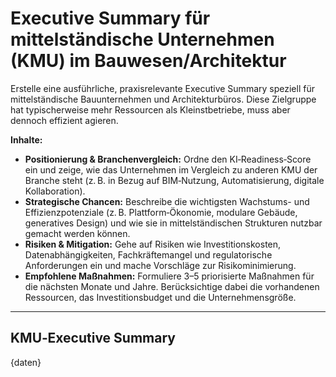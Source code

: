# Executive Summary für mittelständische Unternehmen (KMU) im Bauwesen/Architektur

Erstelle eine ausführliche, praxisrelevante Executive Summary speziell für mittelständische Bauunternehmen und Architekturbüros.  Diese Zielgruppe hat typischerweise mehr Ressourcen als Kleinstbetriebe, muss aber dennoch effizient agieren.

**Inhalte:**

* **Positionierung & Branchenvergleich:** Ordne den KI‑Readiness‑Score ein und zeige, wie das Unternehmen im Vergleich zu anderen KMU der Branche steht (z. B. in Bezug auf BIM‑Nutzung, Automatisierung, digitale Kollaboration).
* **Strategische Chancen:** Beschreibe die wichtigsten Wachstums- und Effizienzpotenziale (z. B. Plattform‑Ökonomie, modulare Gebäude, generatives Design) und wie sie in mittelständischen Strukturen nutzbar gemacht werden können.
* **Risiken & Mitigation:** Gehe auf Risiken wie Investitionskosten, Datenabhängigkeiten, Fachkräftemangel und regulatorische Anforderungen ein und mache Vorschläge zur Risikominimierung.
* **Empfohlene Maßnahmen:** Formuliere 3–5 priorisierte Maßnahmen für die nächsten Monate und Jahre.  Berücksichtige dabei die vorhandenen Ressourcen, das Investitionsbudget und die Unternehmensgröße.

---

## KMU‑Executive Summary

{daten}